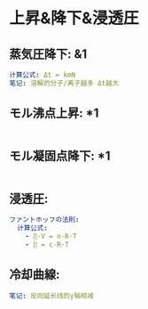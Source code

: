 # 上昇&降下&浸透圧

## 蒸気圧降下: &1

```yaml
计算公式: Δt = kmN
笔记: 溶解的分子/离子越多 Δt越大

```

## モル沸点上昇: *1

```yaml

```

## モル凝固点降下: *1

```yaml

```

## 浸透圧:

```yaml
ファントホッフの法則:
  计算公式:
    - ∏·V = n·R·T
    - ∏ = c·R·T

```

## 冷却曲線:

```yaml
笔记: 反向延长线的y轴相减
```